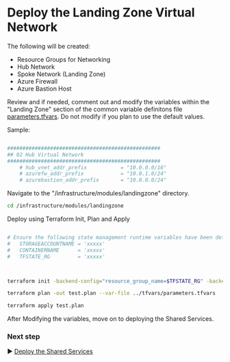 # Deploy the Landing Zone Virtual Network

The following will be created:

* Resource Groups for Networking
* Hub Network
* Spoke Network (Landing Zone)
* Azure Firewall
* Azure Bastion Host

Review and if needed, comment out and modify the variables within the "Landing Zone" section of the common variable definitons file [parameters.tfvars](./tfvars/parameters.tfvars). Do not modify if you plan to use the default values.

Sample:

```bash

##################################################
## 02 Hub Virtual Network
##################################################
    # hub_vnet_addr_prefix           = "10.0.0.0/16"
    # azurefw_addr_prefix            = "10.0.1.0/24"
    # azurebastion_addr_prefix       = "10.0.0.0/24"

```

Navigate to the "/infrastructure/modules/landingzone" directory.

```bash
cd /infrastructure/modules/landingzone
```
Deploy using Terraform Init, Plan and Apply

```bash

# Ensure the following state management runtime variables have been defined:
#   STORAGEACCOUNTNAME = 'xxxxx'
#   CONTAINERNAME      = 'xxxxx'
#   TFSTATE_RG         = 'xxxxx'



terraform init -backend-config="resource_group_name=$TFSTATE_RG" -backend-config="storage_account_name=$STORAGEACCOUNTNAME" -backend-config="container_name=$CONTAINERNAME"
```

```bash
terraform plan -out test.plan --var-file ../tfvars/parameters.tfvars
```

```bash
terraform apply test.plan
```

After Modifying the variables, move on to deploying the Shared Services.

### Next step

:arrow_forward: [Deploy the Shared Services](./Shared-Services.md)